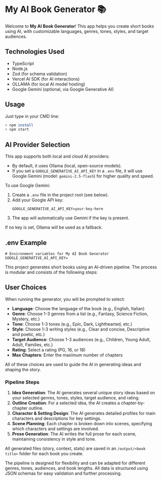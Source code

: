 

# My AI Book Generator 📚

Welcome to **My AI Book Generator**! This app helps you create short books using AI, with customizable languages, genres, tones, styles, and target audiences.

## Technologies Used

- TypeScript
- Node.js
- Zod (for schema validation)
- Vercel AI SDK (for AI interactions)
- OLLAMA (for local AI model hosting)
- Google Gemini (optional, via Google Generative AI)

## Usage
Just type in your CMD line:
```bash
> npm install
> npm start
```

## AI Provider Selection

This app supports both local and cloud AI providers:

- By default, it uses Ollama (local, open-source models).
- If you set a `GOOGLE_GENERATIVE_AI_API_KEY` in a `.env` file, it will use Google Gemini (model: `gemini-2.5-flash`) for higher quality and speed.

To use Google Gemini:
1. Create a `.env` file in the project root (see below).
2. Add your Google API key:
	```
	GOOGLE_GENERATIVE_AI_API_KEY=your-key-here
	```
3. The app will automatically use Gemini if the key is present.

If no key is set, Ollama will be used as a fallback.

## .env Example

```
# Environment variables for My AI Book Generator
GOOGLE_GENERATIVE_AI_API_KEY=
```

This project generates short books using an AI-driven pipeline. The process is modular and consists of the following steps:

## User Choices

When running the generator, you will be prompted to select:

- **Language**: Choose the language of the book (e.g., English, Italian)
- **Genre**: Choose 1-3 genres from a list (e.g., Fantasy, Science Fiction, Mystery, etc.)
- **Tone**: Choose 1-3 tones (e.g., Epic, Dark, Lighthearted, etc.)
- **Style**: Choose 1-3 writing styles (e.g., Clear and concise, Descriptive and poetic, etc.)
- **Target Audience**: Choose 1-3 audiences (e.g., Children, Young Adult, Adult, Families, etc.)
- **Rating**: Select a rating (PG, 16, or 18)
- **Max Chapters**: Enter the maximum number of chapters

All of these choices are used to guide the AI in generating ideas and shaping the story.

### Pipeline Steps

1. **Idea Generation**: The AI generates several unique story ideas based on your selected genres, tones, styles, target audience, and rating.
2. **Outline Creation**: For a selected idea, the AI creates a chapter-by-chapter outline.
3. **Character & Setting Design**: The AI generates detailed profiles for main characters and descriptions for key settings.
4. **Scene Planning**: Each chapter is broken down into scenes, specifying which characters and settings are involved.
5. **Prose Generation**: The AI writes the full prose for each scene, maintaining consistency in style and tone.


All generated files (story, context, stats) are saved in an `/output/<book title>` folder for each book you create.

The pipeline is designed for flexibility and can be adapted for different genres, tones, audiences, and book lengths. All data is structured using JSON schemas for easy validation and further processing.
